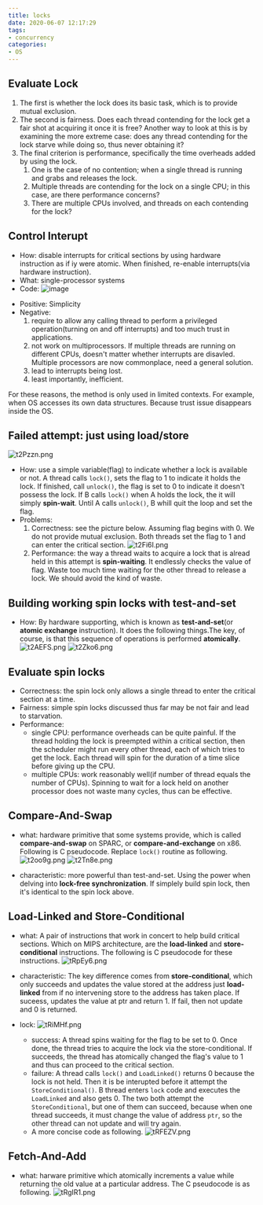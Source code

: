 ```yaml
---
title: locks
date: 2020-06-07 12:17:29
tags:
- concurrency
categories:
- OS
---
```

## Evaluate Lock

1. The first is whether the lock does its basic task, which is to provide mutual exclusion.
2. The second is fairness. Does each thread contending for the lock get a fair shot at acquiring it once it is free? Another way to look at this is by examining the more extreme case: does any thread contending for the lock starve while doing so, thus never obtaining it?
3. The final criterion is performance, specifically the time overheads added by using the lock.
    1. One is the case of no contention; when a single thread is running and grabs and releases the lock.
    2. Multiple threads are contending for the lock on a single CPU; in this case, are there performance concerns?
    3. There are multiple CPUs involved, and threads on each contending for the lock?

## Control Interupt

- How: disable interrupts for critical sections by using hardware instruction as if iy were atomic. When finished, re-enable interrupts(via hardware instruction).
- What: single-processor systems
- Code:
    ![image](https://s1.ax1x.com/2020/06/06/tgp9dH.png)
<!-- more -->
- Positive: Simplicity
- Negative: 
    1. require to allow any calling thread to perform a privileged operation(turning on and off interrupts) and too much trust in applications.
    2. not work on multiprocessors. If multiple threads are running on different CPUs, doesn\'t matter whether interrupts are disavled. Multiple processors are now commonplace, need a general solution.
    3. lead to interrupts being lost.
    4. least importantly, inefficient.

For these reasons, the method is only used in limited contexts. For example, when OS accesses its own data structures. Because trust issue disappears inside the OS. 

## Failed attempt: just using load/store

![t2Pzzn.png](https://s1.ax1x.com/2020/06/07/t2Pzzn.png)

- How: use a simple variable(flag) to indicate whether a lock is available or not. A thread calls `lock()`, sets the flag to 1 to indicate it holds the lock. If finished, call `unlock()`, the flag is set to 0 to indicate it doesn\'t possess the lock. If B calls `lock()` when A holds the lock, the it will simply **spin-wait**. Until A calls `unlock()`, B whill quit the loop and set the flag.
- Problems:
    1. Correctness: see the picture below. Assuming flag begins with 0. We do not provide mutual exclusion. Both threads set the flag to 1 and can enter the critical section.
    ![t2Fi6I.png](https://s1.ax1x.com/2020/06/07/t2Fi6I.png)
    2. Performance: the way a thread waits to acquire a lock that is alread held in this attempt is **spin-waiting**. It endlessly checks the value of flag. Waste too much time waiting for the other thread to release a lock. We should avoid the kind of waste.

## Building working spin locks with test-and-set

- How: By hardware supporting, which is known as **test-and-set**(or **atomic exchange** instruction). It does the following things.The key, of course, is that this sequence of operations is performed **atomically**.
![t2AEFS.png](https://s1.ax1x.com/2020/06/07/t2AEFS.png)
![t2Zko6.png](https://s1.ax1x.com/2020/06/07/t2Zko6.png)

## Evaluate spin locks

- Correctness: the spin lock only allows a single thread to enter the critical section at a time.
- Fairness: simple spin locks discussed thus far may be not fair and lead to starvation.
- Performance: 
    - single CPU: performance overheads can be quite painful. If the thread holding the lock is preempted within a critical section, then the scheduler might run every other thread, each of which tries to get the lock. Each thread will spin for the duration of a time slice before giving up the CPU.
    - multiple CPUs: work reasonably well(if number of thread equals the number of CPUs). Spinning to wait for a lock held on another processor does not waste many cycles, thus can be effective.

## Compare-And-Swap

- what: hardware primitive that some systems provide, which is called **compare-and-swap** on SPARC, or **compare-and-exchange** on x86. Following is C pseudocode. Replace `lock()` routine as following.
![t2oo9g.png](https://s1.ax1x.com/2020/06/07/t2oo9g.png)
![t2Tn8e.png](https://s1.ax1x.com/2020/06/07/t2Tn8e.png)

- characteristic: more powerful than test-and-set. Using the power when delving into **lock-free synchronization**. If simplely build spin lock, then it\'s identical to the spin lock above.

## Load-Linked and Store-Conditional

- what: A pair of instructions that work in concert to help build critical sections. Which on MIPS architecture, are the **load-linked** and **store-conditional** instructions. The following is C pseudocode for these instructions.
![tRpEy6.png](https://s1.ax1x.com/2020/06/07/tRpEy6.png)

- characteristic: The key difference comes from **store-conditional**, which only succeeds and updates the value stored at the address just **load-linked** from if no intervening store to the address has taken place. If suceess, updates the value at ptr and return 1. If fail, then not update and 0 is returned.
- lock:
    ![tRiMHf.png](https://s1.ax1x.com/2020/06/07/tRiMHf.png)
    - success: A thread spins waiting for the flag to be set to 0. Once done, the thread tries to acquire the lock via the store-conditional. If succeeds, the thread has atomically changed the flag's value to 1 and thus can proceed to the critical section.
    - failure: A thread calls `lock()` and `LoadLinked()` returns 0 because the lock is not held. Then it is be interupted before it attempt the `StoreConditional()`. B thread enters `lock` code and executes the `LoadLinked` and also gets 0. The two both attempt the `StoreConditional`, but one of them can succeed, because when one thread succeeds, it must change the value of address `ptr`, so the other thread can not update and will try again.
    - A more concise code as following.
    ![tRFEZV.png](https://s1.ax1x.com/2020/06/07/tRFEZV.png)

## Fetch-And-Add

- what: harware primitive which atomically increments a value while returning the old value at a particular address. The C pseudocode is as following.
![tRgIR1.png](https://s1.ax1x.com/2020/06/08/tRgIR1.png)